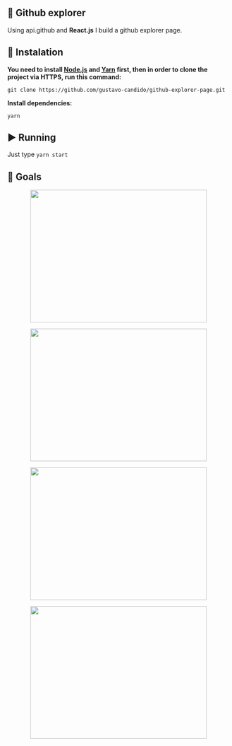 ## :mag_right: Github explorer

Using api.github and __React.js__ I build a github explorer page.


## :wrench: Instalation ##
**You need to install [Node.js](https://nodejs.org/en/download/) 
and [Yarn](https://yarnpkg.com/) first, then in order to clone the project via HTTPS, run this command:**

```git clone https://github.com/gustavo-candido/github-explorer-page.git```


**Install dependencies:**

```yarn```

## :arrow_forward: Running ##

Just type `yarn start`




## :checkered_flag: Goals ##


<p align="center"> 
<img  height=300 width=400 src="https://github.com/gustavo-candido/github-explorer-page/blob/master/gifs/Empty.gif">
</p>


<p align="center"> 
<img  height=300 width=400  src="https://github.com/gustavo-candido/github-explorer-page/blob/master/gifs/NotFInd.gif">
</p>

<p align="center"> 
<img  height=300 width=400  src="https://github.com/gustavo-candido/github-explorer-page/blob/master/gifs/Okay.gif">
</p>

<p align="center"> 
<img  height=300 width=400  src="https://github.com/gustavo-candido/github-explorer-page/blob/master/gifs/issues.gif">
</p>

